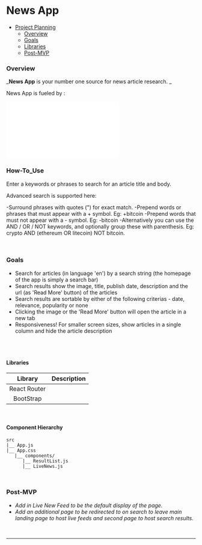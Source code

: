 
# News App

- [Project Planning](#Project-Planning)
  - [Overview](#Overview)
  - [Goals](#Goals)
  - [Libraries](#Libraries)
  - [Post-MVP](#Post-MVP)



### Overview

_**News App** is your number one source for news article research. _

News App is fueled by :

![With Search Results](NewsApi.org)
<br>
### How-To_Use


Enter a keywords or phrases to search for an article title and body.

Advanced search is supported here:

-Surround phrases with quotes (") for exact match.
-Prepend words or phrases that must appear with a + symbol. Eg: +bitcoin
-Prepend words that must not appear with a - symbol. Eg: -bitcoin
-Alternatively you can use the AND / OR / NOT keywords, and optionally group these with parenthesis. Eg: crypto AND (ethereum OR litecoin) NOT bitcoin.

<br>

### Goals

 - Search for articles (in language 'en') by a search string (the homepage of the app is simply a search bar)
  - Search results show the image, title, publish date, description and the url (as 'Read More' button) of the articles
  - Search results are sortable by either of the following criterias - date, relevance, popularity or none
  - Clicking the image or the 'Read More' button will open the article in a new tab
  - Responsiveness! For smaller screen sizes, show articles in a single column and hide the article description
  

<br>



<br>

#### Libraries


|     Library      | Description                                |
| :--------------: | :----------------------------------------- |
|   React Router   | 
|    BootStrap    |  

<br>


#### Component Hierarchy



```
src
|__ App.js
|__ App.css
   |__ components/
      |__ ResultList.js
      |__ LiveNews.js
      
              
```



### Post-MVP


- _Add in Live New Feed to be the default display of the page._
- _Add an additional page to be redirected to on search to leave main landing page to host live feeds and second page to host search results._


<br>

***
